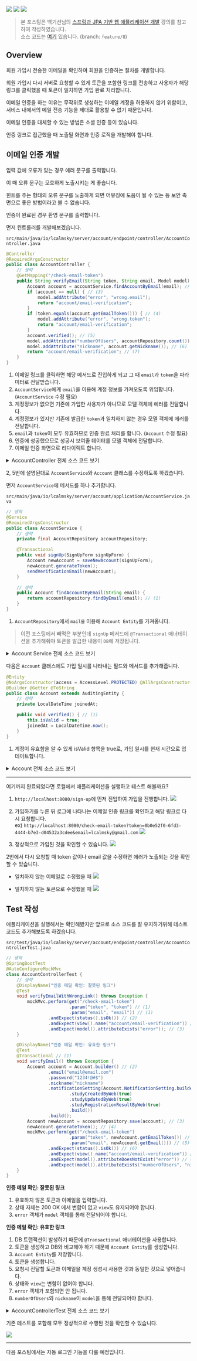 ![](https://img.shields.io/badge/spring--boot-2.5.4-red) ![](https://img.shields.io/badge/gradle-7.1.1-brightgreen) ![](https://img.shields.io/badge/java-11-blue)

> 본 포스팅은 백기선님의 [스프링과 JPA 기반 웹 애플리케이션 개발](https://www.inflearn.com/course/%EC%8A%A4%ED%94%84%EB%A7%81-JPA-%EC%9B%B9%EC%95%B1/dashboard) 강의를 참고하여 작성하였습니다.  
> 소스 코드는 [여기](https://github.com/lcalmsky/spring-boot-app/tree/feature/8) 있습니다. (branch: `feature/8`)

## Overview

회원 가입시 전송한 이메일을 확인하여 회원을 인증하는 절차를 개발합니다.

회원 가입시 다시 서버로 요청할 수 있게 토큰을 포함한 링크를 전송하고 사용자가 해당 링크를 클릭했을 때 토큰이 일치하면 가입 완료 처리합니다.

이메일 인증을 하는 이유는 무작위로 생성하는 이메일 계정을 허용하지 않기 위함이고, 서비스 내에서의 메일 전송 기능을 제대로 활용할 수 없기 때문입니다.

이메일 인증을 대체할 수 있는 방법은 소셜 인증 등이 있습니다.

인증 링크로 접근했을 때 노출될 화면과 인증 로직을 개발해야 합니다. 

## 이메일 인증 개발

입력 값에 오류가 있는 경우 에러 문구를 출력합니다.

이 때 오류 문구는 모호하게 노출시키는 게 좋습니다.

힌트를 주는 형태의 오류 문구를 노출하게 되면 어뷰징에 도움이 될 수 있는 등 보안 측면으로 좋은 방법이라고 볼 수 없습니다.

인증이 완료된 경우 환영 문구를 출력합니다.

먼저 컨트롤러를 개발해보겠습니다.

`src/main/java/io/lcalmsky/server/account/endpoint/controller/AccountController.java`

```java
@Controller
@RequiredArgsConstructor
public class AccountController {
    // 생략
    @GetMapping("/check-email-token")
    public String verifyEmail(String token, String email, Model model) { // (1)
        Account account = accountService.findAccountByEmail(email); // (2)
        if (account == null) { // (3)
            model.addAttribute("error", "wrong.email");
            return "account/email-verification";
        }
        if (token.equals(account.getEmailToken())) { // (4)
            model.addAttribute("error", "wrong.token");
            return "account/email-verification";
        }
        account.verified(); // (5)
        model.addAttribute("numberOfUsers", accountRepository.count()); // (6)
        model.addAttribute("nickname", account.getNickname()); // (6)
        return "account/email-verification"; // (7)
    }
}
```

1. 이메일 링크를 클릭하면 해당 메서드로 진입하게 되고 그 때 `email`과 `token`을 파라미터로 전달받습니다.
2. `AccountService`에게 `email`을 이용해 계정 정보를 가져오도록 위임합니다. (`AccountService` 수정 필요)
3. 계정정보가 없으면 기존에 가입한 사용자가 아니므로 모델 객체에 에러를 전달합니다.
4. 계정정보가 있지만 기존에 발급한 `token`과 일치하지 않는 경우 모델 객체에 에러를 전달합니다.
5. `email`과 `token`이 모두 유효하므로 인증 완료 처리를 합니다. (`Account` 수정 필요)
6. 인증에 성공했으므로 성공시 보여줄 데이터를 모델 객체에 전달합니다.
7. 이메일 인증 화면으로 리다이렉트 합니다.

<details>
  <summary>AccountController 전체 소스 코드 보기</summary>

```java
package io.lcalmsky.server.account.endpoint.controller;

import io.lcalmsky.server.account.application.AccountService;
import io.lcalmsky.server.account.domain.entity.Account;
import io.lcalmsky.server.account.endpoint.controller.validator.SignUpFormValidator;
import io.lcalmsky.server.account.infra.repository.AccountRepository;
import lombok.RequiredArgsConstructor;
import org.springframework.stereotype.Controller;
import org.springframework.ui.Model;
import org.springframework.validation.Errors;
import org.springframework.web.bind.WebDataBinder;
import org.springframework.web.bind.annotation.GetMapping;
import org.springframework.web.bind.annotation.InitBinder;
import org.springframework.web.bind.annotation.ModelAttribute;
import org.springframework.web.bind.annotation.PostMapping;

import javax.validation.Valid;

@Controller
@RequiredArgsConstructor
public class AccountController {

    private final AccountService accountService;
    private final SignUpFormValidator signUpFormValidator;

    @InitBinder("signUpForm")
    public void initBinder(WebDataBinder webDataBinder) {
        webDataBinder.addValidators(signUpFormValidator);
    }

    @GetMapping("/sign-up")
    public String signUpForm(Model model) {
        model.addAttribute(new SignUpForm());
        return "account/sign-up";
    }

    @PostMapping("/sign-up")
    public String signUpSubmit(@Valid @ModelAttribute SignUpForm signUpForm, Errors errors) {
        if (errors.hasErrors()) {
            return "account/sign-up";
        }
        accountService.signUp(signUpForm);
        return "redirect:/";
    }

    private final AccountRepository accountRepository;

    @GetMapping("/check-email-token")
    public String verifyEmail(String token, String email, Model model) {
        Account account = accountService.findAccountByEmail(email);
        if (account == null) {
            model.addAttribute("error", "wrong.email");
            return "account/email-verification";
        }
        if (token.equals(account.getEmailToken())) {
            model.addAttribute("error", "wrong.token");
            return "account/email-verification";
        }
        account.verified();
        model.addAttribute("numberOfUsers", accountRepository.count());
        model.addAttribute("nickname", account.getNickname());
        return "account/email-verification";
    }
}
```

</details>

2, 5번에 설명된대로 `AccountService`와 `Account` 클래스를 수정하도록 하겠습니다.

먼저 `AccountService`에 메서드를 하나 추가합니다.

`src/main/java/io/lcalmsky/server/account/application/AccountService.java`

```java
// 생략
@Service
@RequiredArgsConstructor
public class AccountService {
    // 생략
    private final AccountRepository accountRepository;

    @Transactional
    public void signUp(SignUpForm signUpForm) {
        Account newAccount = saveNewAccount(signUpForm);
        newAccount.generateToken();
        sendVerificationEmail(newAccount);
    }

    // 생략
    public Account findAccountByEmail(String email) {
        return accountRepository.findByEmail(email); // (1)
    }
}
```

1. `AccountRepository`에서 `mail을` 이용해 `Account Entity`를 가져옵니다.

> 이전 포스팅에서 빼먹은 부분인데 `signUp` 메서드에 `@Transactional` 애너테이션을 추가해줘야 토큰을 발급한 내용이 `DB`에 저장됩니다.

<details>
  <summary>Account Service 전체 소스 코드 보기</summary>

```java
package io.lcalmsky.server.account.application;

import io.lcalmsky.server.account.domain.entity.Account;
import io.lcalmsky.server.account.endpoint.controller.SignUpForm;
import io.lcalmsky.server.account.infra.repository.AccountRepository;
import lombok.RequiredArgsConstructor;
import org.springframework.mail.SimpleMailMessage;
import org.springframework.mail.javamail.JavaMailSender;
import org.springframework.security.crypto.password.PasswordEncoder;
import org.springframework.stereotype.Service;
import org.springframework.transaction.annotation.Transactional;

@Service
@RequiredArgsConstructor
public class AccountService {

    private final AccountRepository accountRepository;
    private final JavaMailSender mailSender;
    private final PasswordEncoder passwordEncoder;

    @Transactional
    public void signUp(SignUpForm signUpForm) {
        Account newAccount = saveNewAccount(signUpForm);
        newAccount.generateToken();
        sendVerificationEmail(newAccount);
    }

    private Account saveNewAccount(SignUpForm signUpForm) {
        Account account = Account.builder()
                .email(signUpForm.getEmail())
                .nickname(signUpForm.getNickname())
                .password(passwordEncoder.encode(signUpForm.getPassword()))
                .notificationSetting(Account.NotificationSetting.builder()
                        .studyCreatedByWeb(true)
                        .studyUpdatedByWeb(true)
                        .studyRegistrationResultByWeb(true)
                        .build())
                .build();
        return accountRepository.save(account);
    }

    private void sendVerificationEmail(Account newAccount) {
        SimpleMailMessage mailMessage = new SimpleMailMessage();
        mailMessage.setTo(newAccount.getEmail());
        mailMessage.setSubject("Webluxible 회원 가입 인증");
        mailMessage.setText(String.format("/check-email-token?token=%s&email=%s", newAccount.getEmailToken(),
                newAccount.getEmail()));
        mailSender.send(mailMessage);
    }

    public Account findAccountByEmail(String email) {
        return accountRepository.findByEmail(email);
    }
}
```

</details>

다음은 `Account` 클래스에도 가입 일시를 나타내는 필드와 메서드를 추가해줍니다.

```java
@Entity
@NoArgsConstructor(access = AccessLevel.PROTECTED) @AllArgsConstructor(access = AccessLevel.PROTECTED)
@Builder @Getter @ToString
public class Account extends AuditingEntity {
    // 생략
    private LocalDateTime joinedAt;

    public void verified() { // (1)
        this.isValid = true;
        joinedAt = LocalDateTime.now();
    }
}
```

1. 계정이 유효함을 알 수 있게 isValid 항목을 true로, 가입 일시를 현재 시간으로 업데이트합니다.

<details>
<summary>Account 전체 소스 코드 보기</summary>

```java
package io.lcalmsky.server.account.domain.entity;

import io.lcalmsky.server.account.domain.support.ListStringConverter;
import io.lcalmsky.server.domain.entity.AuditingEntity;
import lombok.*;

import javax.persistence.*;
import java.time.LocalDateTime;
import java.util.List;
import java.util.UUID;

@Entity
@NoArgsConstructor(access = AccessLevel.PROTECTED) @AllArgsConstructor(access = AccessLevel.PROTECTED)
@Builder @Getter @ToString
public class Account extends AuditingEntity {

    @Id @GeneratedValue
    @Column(name = "account_id")
    private Long id;

    @Column(unique = true)
    private String email;

    @Column(unique = true)
    private String nickname;

    private String password;

    private boolean isValid;

    private String emailToken;

    private LocalDateTime joinedAt;

    @Embedded
    private Profile profile;

    @Embedded
    private NotificationSetting notificationSetting;

    public void generateToken() {
        this.emailToken = UUID.randomUUID().toString();
    }

    public void verified() {
        this.isValid = true;
        joinedAt = LocalDateTime.now();
    }

    @Embeddable
    @NoArgsConstructor(access = AccessLevel.PROTECTED) @AllArgsConstructor(access = AccessLevel.PROTECTED)
    @Builder @Getter @ToString
    public static class Profile {
        private String bio;
        @Convert(converter = ListStringConverter.class)
        private List<String> url;
        private String job;
        private String location;
        private String company;
        @Lob @Basic(fetch = FetchType.EAGER)
        private String image;
    }

    @Embeddable
    @NoArgsConstructor(access = AccessLevel.PROTECTED) @AllArgsConstructor(access = AccessLevel.PROTECTED)
    @Builder @Getter @ToString
    public static class NotificationSetting {
        private boolean studyCreatedByEmail;
        private boolean studyCreatedByWeb;
        private boolean studyRegistrationResultByEmail;
        private boolean studyRegistrationResultByWeb;
        private boolean studyUpdatedByEmail;
        private boolean studyUpdatedByWeb;
    }
}
```

</details>

---

여기까지 완료되었다면 로컬에서 애플리케이션을 실행하고 테스트 해볼까요?

1. `http://localhost:8080/sign-up`에 먼저 진입하여 가입을 진행합니다.
![](https://raw.githubusercontent.com/lcalmsky/spring-boot-app/master/resources/images/06-01.png)

2. 가입하기를 누른 뒤 로그에 나타나는 이메일 인증 링크를 확인하고 해당 링크로 다시 요청합니다.  
ex) `http://localhost:8080/check-email-token?token=0b0e52f0-6fd3-4444-b7e3-d04532a3cdee&email=lcalmsky@gmail.com`
![](https://raw.githubusercontent.com/lcalmsky/spring-boot-app/master/resources/images/06-02.png)
3. 정상적으로 가입된 것을 확인할 수 있습니다. 
![](https://raw.githubusercontent.com/lcalmsky/spring-boot-app/master/resources/images/06-03.png)

2번에서 다시 요청할 때 token 값이나 email 값을 수정하면 에러가 노출되는 것을 확인할 수 있습니다.

* 일치하지 않는 이메일로 수정했을 때
![](https://raw.githubusercontent.com/lcalmsky/spring-boot-app/master/resources/images/06-04.png)

* 일치하지 않는 토큰으로 수정했을 때
![](https://raw.githubusercontent.com/lcalmsky/spring-boot-app/master/resources/images/06-05.png)

## Test 작성

애플리케이션을 실행해서는 확인해봤지만 앞으로 소스 코드를 잘 유지하기위해 테스트 코드도 추가해보도록 하겠습니다.

`src/test/java/io/lcalmsky/server/account/endpoint/controller/AccountControllerTest.java`

```java
// 생략
@SpringBootTest
@AutoConfigureMockMvc
class AccountControllerTest {
    // 생략
    @DisplayName("인증 메일 확인: 잘못된 링크")
    @Test
    void verifyEmailWithWrongLink() throws Exception {
        mockMvc.perform(get("/check-email-token")
                        .param("token", "token") // (1)
                        .param("email", "email")) // (1)
                .andExpect(status().isOk()) // (2)
                .andExpect(view().name("account/email-verification")) // (2)
                .andExpect(model().attributeExists("error")); // (3)
    }

    @DisplayName("인증 메일 확인: 유효한 링크")
    @Test
    @Transactional // (1)
    void verifyEmail() throws Exception {
        Account account = Account.builder() // (2)
                .email("email@email.com")
                .password("1234!@#$")
                .nickname("nickname")
                .notificationSetting(Account.NotificationSetting.builder()
                        .studyCreatedByWeb(true)
                        .studyUpdatedByWeb(true)
                        .studyRegistrationResultByWeb(true)
                        .build())
                .build();
        Account newAccount = accountRepository.save(account); // (3)
        newAccount.generateToken(); // (4)
        mockMvc.perform(get("/check-email-token")
                        .param("token", newAccount.getEmailToken()) // (5)
                        .param("email", newAccount.getEmail())) // (5)
                .andExpect(status().isOk()) // (6)
                .andExpect(view().name("account/email-verification")) // (6)
                .andExpect(model().attributeDoesNotExist("error")) // (7)
                .andExpect(model().attributeExists("numberOfUsers", "nickname")); // (8)
    }
}
```

**인증 메일 확인: 잘못된 링크**

1. 유효하지 않은 토큰과 이메일을 입력합니다.
2. 상태 자체는 200 OK 에서 변함이 없고 `view`도 유지되어야 합니다.
3. `error` 객체가 `model` 객체를 통해 전달되어야 합니다.

**인증 메일 확인: 유효한 링크**

1. DB 트랜잭션이 발생하기 때문에 `@Transactional` 애너테이션을 사용합니다.
2. 토큰을 생성하고 DB와 비교해야 하기 때문에 `Account Entity`를 생성합니다.
3. `Account Entity`를 저장합니다.
4. 토큰을 생성합니다.
5. 요청시 전달할 토큰과 이메일을 계정 생성시 사용한 것과 동일한 것으로 넣어줍니다.
6. 상태와 `view`는 변함이 없어야 합니다.
7. `error` 객체가 포함되면 안 됩니다.
8. `numberOfUsers`와 `nickname`이 `model`을 통해 전달되어야 합니다.

<details>
<summary>AccountControllerTest 전체 소스 코드 보기</summary>

```java
package io.lcalmsky.server.account.endpoint.controller;

import io.lcalmsky.server.account.domain.entity.Account;
import io.lcalmsky.server.account.infra.repository.AccountRepository;
import org.junit.jupiter.api.DisplayName;
import org.junit.jupiter.api.Test;
import org.springframework.beans.factory.annotation.Autowired;
import org.springframework.boot.test.autoconfigure.web.servlet.AutoConfigureMockMvc;
import org.springframework.boot.test.context.SpringBootTest;
import org.springframework.boot.test.mock.mockito.MockBean;
import org.springframework.mail.SimpleMailMessage;
import org.springframework.mail.javamail.JavaMailSender;
import org.springframework.test.web.servlet.MockMvc;
import org.springframework.transaction.annotation.Transactional;

import static org.junit.jupiter.api.Assertions.*;
import static org.mockito.ArgumentMatchers.any;
import static org.mockito.BDDMockito.then;
import static org.springframework.security.test.web.servlet.request.SecurityMockMvcRequestPostProcessors.csrf;
import static org.springframework.test.web.servlet.request.MockMvcRequestBuilders.get;
import static org.springframework.test.web.servlet.request.MockMvcRequestBuilders.post;
import static org.springframework.test.web.servlet.result.MockMvcResultHandlers.print;
import static org.springframework.test.web.servlet.result.MockMvcResultMatchers.*;

@SpringBootTest
@AutoConfigureMockMvc
class AccountControllerTest {
    @Autowired MockMvc mockMvc;
    @Autowired AccountRepository accountRepository;
    @MockBean JavaMailSender mailSender;

    @Test
    @DisplayName("회원 가입 화면 진입 확인")
    void signUpForm() throws Exception {
        mockMvc.perform(get("/sign-up"))
                .andDo(print())
                .andExpect(status().isOk())
                .andExpect(view().name("account/sign-up"))
                .andExpect(model().attributeExists("signUpForm"));
    }

    @Test
    @DisplayName("회원 가입 처리: 입력값 오류")
    void signUpSubmitWithError() throws Exception {
        mockMvc.perform(post("/sign-up")
                        .param("nickname", "nickname")
                        .param("email", "email@gmail")
                        .param("password", "1234!")
                        .with(csrf()))
                .andDo(print())
                .andExpect(status().isOk())
                .andExpect(view().name("account/sign-up"));
    }

    @Test
    @DisplayName("회원 가입 처리: 입력값 정상")
    void signUpSubmit() throws Exception {
        mockMvc.perform(post("/sign-up")
                        .param("nickname", "nickname")
                        .param("email", "email@email.com")
                        .param("password", "1234!@#$")
                        .with(csrf()))
                .andDo(print())
                .andExpect(status().is3xxRedirection())
                .andExpect(view().name("redirect:/"));
        assertTrue(accountRepository.existsByEmail("email@email.com"));
        Account account = accountRepository.findByEmail("email@email.com");
        assertNotEquals(account.getPassword(), "1234!@#$");
        assertNotNull(account.getEmailToken());
        then(mailSender)
                .should()
                .send(any(SimpleMailMessage.class));
    }

    @DisplayName("인증 메일 확인: 잘못된 링크")
    @Test
    void verifyEmailWithWrongLink() throws Exception {
        mockMvc.perform(get("/check-email-token")
                        .param("token", "token")
                        .param("email", "email"))
                .andExpect(status().isOk())
                .andExpect(view().name("account/email-verification"))
                .andExpect(model().attributeExists("error"));
    }

    @DisplayName("인증 메일 확인: 유효한 링크")
    @Test
    @Transactional
    void verifyEmail() throws Exception {
        Account account = Account.builder()
                .email("email@email.com")
                .password("1234!@#$")
                .nickname("nickname")
                .notificationSetting(Account.NotificationSetting.builder()
                        .studyCreatedByWeb(true)
                        .studyUpdatedByWeb(true)
                        .studyRegistrationResultByWeb(true)
                        .build())
                .build();
        Account newAccount = accountRepository.save(account);
        newAccount.generateToken();
        mockMvc.perform(get("/check-email-token")
                        .param("token", newAccount.getEmailToken())
                        .param("email", newAccount.getEmail()))
                .andExpect(status().isOk())
                .andExpect(view().name("account/email-verification"))
                .andExpect(model().attributeDoesNotExist("error"))
                .andExpect(model().attributeExists("numberOfUsers", "nickname"));
    }
}
```

</details>

기존 테스트를 포함해 모두 정상적으로 수행된 것을 확인할 수 있습니다.

![](https://raw.githubusercontent.com/lcalmsky/spring-boot-app/master/resources/images/06-06.png)

---

다음 포스팅에서는 자동 로그인 기능을 다룰 예정입니다.